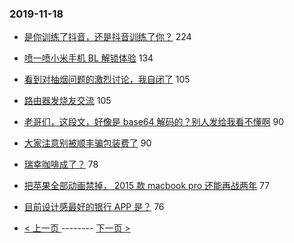 ### 2019-11-18 
- [是你训练了抖音，还是抖音训练了你？](https://www.v2ex.com/t/620511) 224
- [喷一喷小米手机 BL 解锁体验](https://www.v2ex.com/t/620487) 134
- [看到对抽烟问题的激烈讨论，我自闭了](https://www.v2ex.com/t/620574) 105
- [路由器发烧友交流](https://www.v2ex.com/t/620463) 105
- [老哥们，这段文，好像是 base64 解码的？别人发给我看不懂啊](https://www.v2ex.com/t/620492) 90
- [大家注意别被顺丰骗包装费了](https://www.v2ex.com/t/620503) 90
- [瑞幸咖啡成了？](https://www.v2ex.com/t/620547) 78
- [把苹果全部动画禁掉， 2015 款 macbook pro 还能再战两年](https://www.v2ex.com/t/620522) 77
- [目前设计感最好的银行 APP 是？](https://www.v2ex.com/t/620635) 76 

- [ < 上一页 ](https://github.com/able8/v2ex-hot-record/blob/master/2019-11-17.md) -------- [ 下一页 > ](https://github.com/able8/v2ex-hot-record/blob/master/2019-11-19.md)